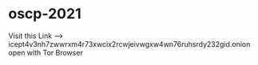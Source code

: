 # oscp-2021
Visit this Link --> icept4v3nh7zwwrxm4r73xwcix2rcwjeivwgxw4wn76ruhsrdy232gid.onion 
open with Tor Browser
